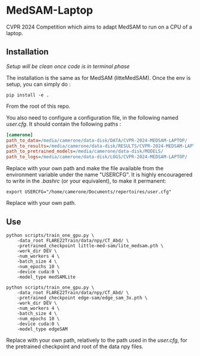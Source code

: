 # MedSAM-Laptop
CVPR 2024 Competition which aims to adapt MedSAM to run on a CPU of a laptop.

## Installation
*Setup will be clean once code is in terminal phase*

The installation is the same as for MedSAM (litteMedSAM). 
Once the env is setup, you can simply do :
```shell
pip install -e .
```
From the root of this repo.

You also need to configure a configuration file, in the following named *user.cfg*. It should contain the following paths :
```cfg
[camerone]
path_to_data=/media/camerone/data-disk/DATA/CVPR-2024-MEDSAM-LAPTOP/
path_to_results=/media/camerone/data-disk/RESULTS/CVPR-2024-MEDSAM-LAPTOP/
path_to_pretrained_models=/media/camerone/data-disk/MODELS/
path_to_logs=/media/camerone/data-disk/LOGS/CVPR-2024-MEDSAM-LAPTOP/
```
Replace with your own path and make the file available from the environment variable under the name "USERCFG". It is highly encouragered to write in the *.bashrc* (or your equivalent), to make it permanent:
```
export USERCFG="/home/camerone/Documents/repertoires/user.cfg"
```
Replace with your own path.

## Use
```shell
python scripts/train_one_gpu.py \
    -data_root FLARE22Train/data/npy/CT_Abd/ \
    -pretrained_checkpoint little-med-sam/lite_medsam.pth \
    -work_dir DEV \
    -num_workers 4 \
    -batch_size 4 \
    -num_epochs 10 \
    -device cuda:0 \
    -model_type medSAMLite

python scripts/train_one_gpu.py \
    -data_root FLARE22Train/data/npy/CT_Abd/ \
    -pretrained_checkpoint edge-sam/edge_sam_3x.pth \
    -work_dir DEV \
    -num_workers 4 \
    -batch_size 4 \
    -num_epochs 10 \
    -device cuda:0 \
    -model_type edgeSAM
```
Replace with your own path, relatively to the path used in the *user.cfg*, for the pretrained checkpoint and root of the data npy files.